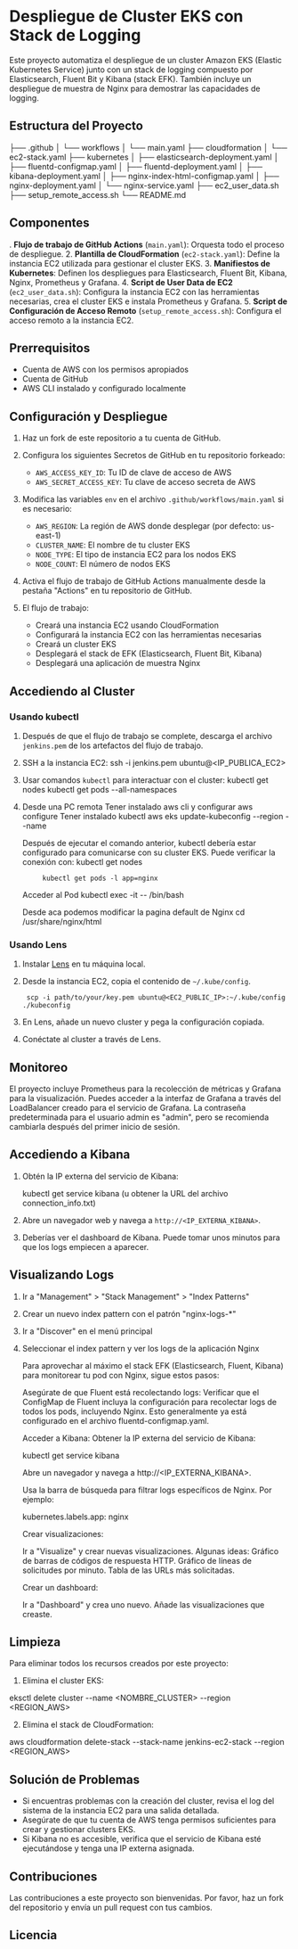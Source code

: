 # Despliegue de Cluster EKS con Stack de Logging

Este proyecto automatiza el despliegue de un cluster Amazon EKS (Elastic Kubernetes Service) junto con un stack de logging compuesto por Elasticsearch, Fluent Bit y Kibana (stack EFK). También incluye un despliegue de muestra de Nginx para demostrar las capacidades de logging.

## Estructura del Proyecto

├── .github
│ └── workflows
│ └── main.yaml
├── cloudformation
│ └── ec2-stack.yaml
├── kubernetes
│ ├── elasticsearch-deployment.yaml
│ ├── fluentd-configmap.yaml
│ ├── fluentd-deployment.yaml
│ ├── kibana-deployment.yaml
│ ├── nginx-index-html-configmap.yaml
│ ├── nginx-deployment.yaml
│ └── nginx-service.yaml
├── ec2_user_data.sh
├── setup_remote_access.sh
└── README.md

## Componentes

. **Flujo de trabajo de GitHub Actions** (`main.yaml`): Orquesta todo el proceso de despliegue.
2. **Plantilla de CloudFormation** (`ec2-stack.yaml`): Define la instancia EC2 utilizada para gestionar el cluster EKS.
3. **Manifiestos de Kubernetes**: Definen los despliegues para Elasticsearch, Fluent Bit, Kibana, Nginx, Prometheus y Grafana.
4. **Script de User Data de EC2** (`ec2_user_data.sh`): Configura la instancia EC2 con las herramientas necesarias, crea el cluster EKS e instala Prometheus y Grafana.
5. **Script de Configuración de Acceso Remoto** (`setup_remote_access.sh`): Configura el acceso remoto a la instancia EC2.

## Prerrequisitos

- Cuenta de AWS con los permisos apropiados
- Cuenta de GitHub
- AWS CLI instalado y configurado localmente

## Configuración y Despliegue

1. Haz un fork de este repositorio a tu cuenta de GitHub.

2. Configura los siguientes Secretos de GitHub en tu repositorio forkeado:
   - `AWS_ACCESS_KEY_ID`: Tu ID de clave de acceso de AWS
   - `AWS_SECRET_ACCESS_KEY`: Tu clave de acceso secreta de AWS

3. Modifica las variables `env` en el archivo `.github/workflows/main.yaml` si es necesario:
   - `AWS_REGION`: La región de AWS donde desplegar (por defecto: us-east-1)
   - `CLUSTER_NAME`: El nombre de tu cluster EKS
   - `NODE_TYPE`: El tipo de instancia EC2 para los nodos EKS
   - `NODE_COUNT`: El número de nodos EKS

4. Activa el flujo de trabajo de GitHub Actions manualmente desde la pestaña "Actions" en tu repositorio de GitHub.

5. El flujo de trabajo:
   - Creará una instancia EC2 usando CloudFormation
   - Configurará la instancia EC2 con las herramientas necesarias
   - Creará un cluster EKS
   - Desplegará el stack de EFK (Elasticsearch, Fluent Bit, Kibana)
   - Desplegará una aplicación de muestra Nginx

## Accediendo al Cluster

### Usando kubectl

1. Después de que el flujo de trabajo se complete, descarga el archivo `jenkins.pem` de los artefactos del flujo de trabajo.
2. SSH a la instancia EC2:
    ssh -i jenkins.pem ubuntu@<IP_PUBLICA_EC2>

3. Usar comandos `kubectl` para interactuar con el cluster:
    kubectl get nodes
    kubectl get pods --all-namespaces

4. Desde una PC remota 
    Tener instalado aws cli y configurar
            aws configure
    Tener instalado kubectl
            aws eks update-kubeconfig --region <region> --name <cluster-name>
    
    Después de ejecutar el comando anterior, kubectl debería estar configurado para comunicarse con su cluster EKS. Puede verificar la conexión con:
            kubectl get nodes

            kubectl get pods -l app=nginx
    
    Acceder al Pod
            kubectl exec -it <nombre-del-pod> -- /bin/bash

    Desde aca podemos modificar la pagina default de Nginx
            cd /usr/share/nginx/html

### Usando Lens

1. Instalar [Lens](https://k8slens.dev/) en tu máquina local.
2. Desde la instancia EC2, copia el contenido de `~/.kube/config`. 
        
        scp -i path/to/your/key.pem ubuntu@<EC2_PUBLIC_IP>:~/.kube/config ./kubeconfig

3. En Lens, añade un nuevo cluster y pega la configuración copiada.
4. Conéctate al cluster a través de Lens.

## Monitoreo

El proyecto incluye Prometheus para la recolección de métricas y Grafana para la visualización. Puedes acceder a la interfaz de Grafana a través del LoadBalancer creado para el servicio de Grafana. La contraseña predeterminada para el usuario admin es "admin", pero se recomienda cambiarla después del primer inicio de sesión.

## Accediendo a Kibana

1. Obtén la IP externa del servicio de Kibana:

    kubectl get service kibana
    (u obtener la URL del archivo connection_info.txt)

2. Abre un navegador web y navega a `http://<IP_EXTERNA_KIBANA>`.
3. Deberías ver el dashboard de Kibana. Puede tomar unos minutos para que los logs empiecen a aparecer.

## Visualizando Logs

1. Ir a "Management" > "Stack Management" > "Index Patterns"
2. Crear un nuevo index pattern con el patrón "nginx-logs-*"
3. Ir a "Discover" en el menú principal
4. Seleccionar el index pattern y ver los logs de la aplicación Nginx

    Para aprovechar al máximo el stack EFK (Elasticsearch, Fluent, Kibana) para monitorear tu pod con Nginx, sigue estos pasos:

    Asegúrate de que Fluent está recolectando logs:
    Verificar que el ConfigMap de Fluent incluya la configuración para recolectar logs de todos los pods, incluyendo Nginx. Esto generalmente ya está configurado en el archivo fluentd-configmap.yaml.

    Acceder a Kibana:
    Obtener la IP externa del servicio de Kibana:

    kubectl get service kibana

    Abre un navegador y navega a http://<IP_EXTERNA_KIBANA>.

    Usa la barra de búsqueda para filtrar logs específicos de Nginx. Por ejemplo:

    kubernetes.labels.app: nginx

    Crear visualizaciones:

    Ir a "Visualize" y crear nuevas visualizaciones. Algunas ideas:
        Gráfico de barras de códigos de respuesta HTTP.
        Gráfico de líneas de solicitudes por minuto.
        Tabla de las URLs más solicitadas.

    Crear un dashboard:

    Ir a "Dashboard" y crea uno nuevo.
    Añade las visualizaciones que creaste.

## Limpieza

Para eliminar todos los recursos creados por este proyecto:

1. Elimina el cluster EKS:

eksctl delete cluster --name <NOMBRE_CLUSTER> --region <REGION_AWS>

2. Elimina el stack de CloudFormation:

aws cloudformation delete-stack --stack-name jenkins-ec2-stack --region <REGION_AWS>

## Solución de Problemas

- Si encuentras problemas con la creación del cluster, revisa el log del sistema de la instancia EC2 para una salida detallada.
- Asegúrate de que tu cuenta de AWS tenga permisos suficientes para crear y gestionar clusters EKS.
- Si Kibana no es accesible, verifica que el servicio de Kibana esté ejecutándose y tenga una IP externa asignada.

## Contribuciones

Las contribuciones a este proyecto son bienvenidas. Por favor, haz un fork del repositorio y envía un pull request con tus cambios.

## Licencia